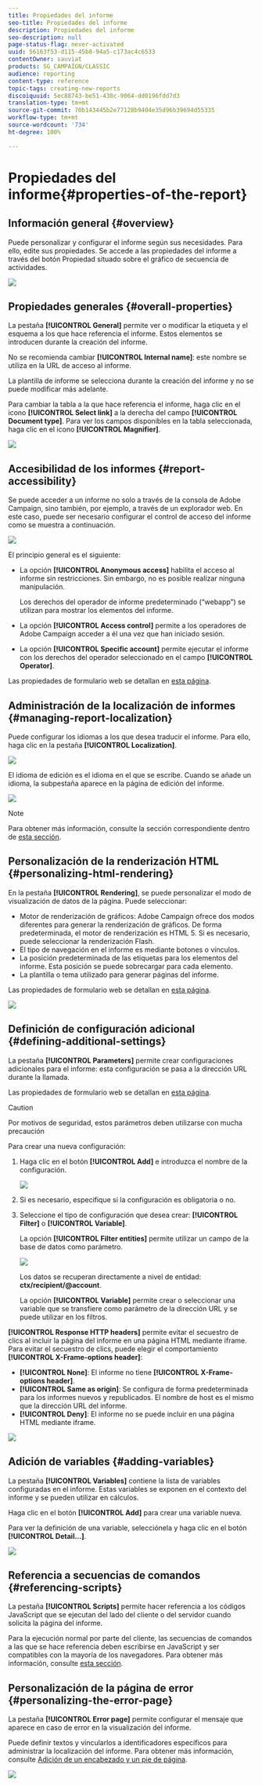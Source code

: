 ```yaml
---
title: Propiedades del informe
seo-title: Propiedades del informe
description: Propiedades del informe
seo-description: null
page-status-flag: never-activated
uuid: 56163f53-d115-45b8-94a5-c173ac4c6533
contentOwner: sauviat
products: SG_CAMPAIGN/CLASSIC
audience: reporting
content-type: reference
topic-tags: creating-new-reports
discoiquuid: 5ec88743-be51-438c-9064-dd0196fdd7d3
translation-type: tm+mt
source-git-commit: 70b143445b2e77128b9404e35d96b39694d55335
workflow-type: tm+mt
source-wordcount: '734'
ht-degree: 100%

---
```



# Propiedades del informe{#properties-of-the-report}

## Información general {#overview}

Puede personalizar y configurar el informe según sus necesidades. Para ello, edite sus propiedades. Se accede a las propiedades del informe a través del botón Propiedad situado sobre el gráfico de secuencia de actividades.

![](assets/s_ncs_advuser_report_properties_01.png)

## Propiedades generales {#overall-properties}

La pestaña **[!UICONTROL General]** permite ver o modificar la etiqueta y el esquema a los que hace referencia el informe. Estos elementos se introducen durante la creación del informe.

No se recomienda cambiar **[!UICONTROL Internal name]**: este nombre se utiliza en la URL de acceso al informe.

La plantilla de informe se selecciona durante la creación del informe y no se puede modificar más adelante.

Para cambiar la tabla a la que hace referencia el informe, haga clic en el icono **[!UICONTROL Select link]** a la derecha del campo **[!UICONTROL Document type]**. Para ver los campos disponibles en la tabla seleccionada, haga clic en el icono **[!UICONTROL Magnifier]**.

![](assets/s_ncs_advuser_report_properties_02.png)

## Accesibilidad de los informes {#report-accessibility}

Se puede acceder a un informe no solo a través de la consola de Adobe Campaign, sino también, por ejemplo, a través de un explorador web. En este caso, puede ser necesario configurar el control de acceso del informe como se muestra a continuación.

![](assets/s_ncs_advuser_report_properties_02b.png)

El principio general es el siguiente:

* La opción **[!UICONTROL Anonymous access]** habilita el acceso al informe sin restricciones. Sin embargo, no es posible realizar ninguna manipulación.

   Los derechos del operador de informe predeterminado (“webapp”) se utilizan para mostrar los elementos del informe.

* La opción **[!UICONTROL Access control]** permite a los operadores de Adobe Campaign acceder a él una vez que han iniciado sesión.
* La opción **[!UICONTROL Specific account]** permite ejecutar el informe con los derechos del operador seleccionado en el campo **[!UICONTROL Operator]**.

Las propiedades de formulario web se detallan en [esta página](../../web/using/about-web-forms.md).

## Administración de la localización de informes {#managing-report-localization}

Puede configurar los idiomas a los que desea traducir el informe. Para ello, haga clic en la pestaña **[!UICONTROL Localization]**.

![](assets/s_ncs_advuser_report_properties_06.png)

El idioma de edición es el idioma en el que se escribe. Cuando se añade un idioma, la subpestaña aparece en la página de edición del informe.

![](assets/s_ncs_advuser_report_properties_05a.png)

>[!NOTE]
>
>Para obtener más información, consulte la sección correspondiente dentro de [esta sección](../../web/using/translating-a-web-form.md).

## Personalización de la renderización HTML {#personalizing-html-rendering}

En la pestaña **[!UICONTROL Rendering]**, se puede personalizar el modo de visualización de datos de la página. Puede seleccionar:

* Motor de renderización de gráficos: Adobe Campaign ofrece dos modos diferentes para generar la renderización de gráficos. De forma predeterminada, el motor de renderización es HTML 5. Si es necesario, puede seleccionar la renderización Flash.
* El tipo de navegación en el informe es mediante botones o vínculos.
* La posición predeterminada de las etiquetas para los elementos del informe. Esta posición se puede sobrecargar para cada elemento.
* La plantilla o tema utilizado para generar páginas del informe.

Las propiedades de formulario web se detallan en [esta página](../../web/using/about-web-forms.md).

![](assets/s_ncs_advuser_report_properties_08.png)

## Definición de configuración adicional {#defining-additional-settings}

La pestaña **[!UICONTROL Parameters]** permite crear configuraciones adicionales para el informe: esta configuración se pasa a la dirección URL durante la llamada.

Las propiedades de formulario web se detallan en [esta página](../../web/using/about-web-forms.md).

>[!CAUTION]
>
>Por motivos de seguridad, estos parámetros deben utilizarse con mucha precaución

Para crear una nueva configuración:

1. Haga clic en el botón **[!UICONTROL Add]** e introduzca el nombre de la configuración.

   ![](assets/s_ncs_advuser_report_properties_09a.png)

1. Si es necesario, especifique si la configuración es obligatoria o no.
1. Seleccione el tipo de configuración que desea crear: **[!UICONTROL Filter]** o **[!UICONTROL Variable]**.

   La opción **[!UICONTROL Filter entities]** permite utilizar un campo de la base de datos como parámetro.

   ![](assets/s_ncs_advuser_report_properties_09b.png)

   Los datos se recuperan directamente a nivel de entidad: **ctx/recipient/@account**.

   La opción **[!UICONTROL Variable]** permite crear o seleccionar una variable que se transfiere como parámetro de la dirección URL y se puede utilizar en los filtros.

**[!UICONTROL Response HTTP headers]** permite evitar el secuestro de clics al incluir la página del informe en una página HTML mediante iframe. Para evitar el secuestro de clics, puede elegir el comportamiento **[!UICONTROL X-Frame-options header]**:

* **[!UICONTROL None]**: El informe no tiene **[!UICONTROL X-Frame-options header]**.
* **[!UICONTROL Same as origin]**: Se configura de forma predeterminada para los informes nuevos y republicados. El nombre de host es el mismo que la dirección URL del informe.
* **[!UICONTROL Deny]**: El informe no se puede incluir en una página HTML mediante iframe.

![](assets/s_ncs_advuser_report_properties_09c.png)

## Adición de variables {#adding-variables}

La pestaña **[!UICONTROL Variables]** contiene la lista de variables configuradas en el informe. Estas variables se exponen en el contexto del informe y se pueden utilizar en cálculos.

Haga clic en el botón **[!UICONTROL Add]** para crear una variable nueva.

Para ver la definición de una variable, selecciónela y haga clic en el botón **[!UICONTROL Detail...]**.

![](assets/s_ncs_advuser_report_properties_10.png)

## Referencia a secuencias de comandos {#referencing-scripts}

La pestaña **[!UICONTROL Scripts]** permite hacer referencia a los códigos JavaScript que se ejecutan del lado del cliente o del servidor cuando solicita la página del informe.

Para la ejecución normal por parte del cliente, las secuencias de comandos a las que se hace referencia deben escribirse en JavaScript y ser compatibles con la mayoría de los navegadores. Para obtener más información, consulte [esta sección](../../web/using/web-forms-answers.md).

## Personalización de la página de error {#personalizing-the-error-page}

La pestaña **[!UICONTROL Error page]** permite configurar el mensaje que aparece en caso de error en la visualización del informe.

Puede definir textos y vincularlos a identificadores específicos para administrar la localización del informe. Para obtener más información, consulte [Adición de un encabezado y un pie de página](../../reporting/using/element-layout.md#adding-a-header-and-a-footer).

![](assets/s_ncs_advuser_report_properties_11.png)

